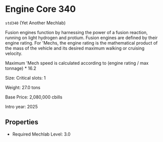# Engine Core 340

`std340` (Yet Another Mechlab)

Fusion engines function by harnessing the power of a fusion reaction, running on light hydrogen and protium. Fusion engines are defined by their engine rating. For 'Mechs, the engine rating is the mathematical product of the mass of the vehicle and its desired maximum walking or cruising velocity.

Maximum 'Mech speed is calculated according to (engine rating / max tonnage) * 16.2

Size: Critical slots: 1

Weight: 27.0 tons

Base Price: 2,080,000 cbills

Intro year: 2025

## Properties
* Required Mechlab Level: 3.0 
